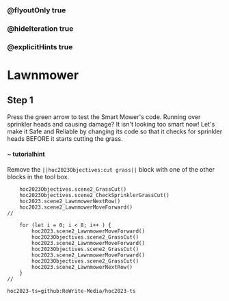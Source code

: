 ### @flyoutOnly true
### @hideIteration true
### @explicitHints true

# Lawnmower

## Step 1
Press the green arrow to test the Smart Mower's code. Running over sprinkler heads and causing damage? It isn't looking too smart now! Let's make it Safe and Reliable by changing its code so that it checks for sprinkler heads BEFORE it starts cutting the grass.

#### ~ tutorialhint 
Remove the ``||hoc2023Objectives:cut grass||`` block with one of the other blocks in the tool box.

```ghost
    hoc2023Objectives.scene2_GrassCut()
    hoc2023Objectives.scene2_CheckSprinklerGrassCut()
    hoc2023.scene2_LawnmowerNextRow()
    hoc2023.scene2_LawnmowerMoveForward()
//
```
```template
    for (let i = 0; i < 8; i++ ) {
        hoc2023.scene2_LawnmowerMoveForward()
        hoc2023Objectives.scene2_GrassCut()
        hoc2023.scene2_LawnmowerMoveForward()
        hoc2023Objectives.scene2_GrassCut()
        hoc2023.scene2_LawnmowerMoveForward()
        hoc2023Objectives.scene2_GrassCut()    
        hoc2023.scene2_LawnmowerNextRow()    
    }  
//
```

```package
hoc2023-ts=github:ReWrite-Media/hoc2023-ts
```